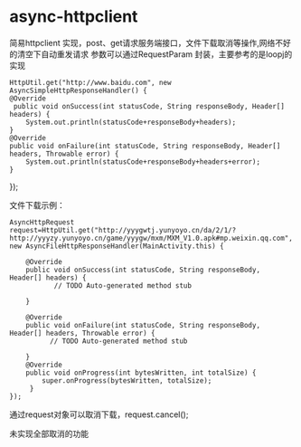 async-httpclient
================
简易httpclient 实现，post、get请求服务端接口，文件下载取消等操作,网络不好的清空下自动重发请求
参数可以通过RequestParam 封装，主要参考的是loopj的实现

    HttpUtil.get("http://www.baidu.com", new 
    AsyncSimpleHttpResponseHandler() {
    @Override
     public void onSuccess(int statusCode, String responseBody, Header[] headers) {
        System.out.println(statusCode+responseBody+headers);                            
    }                        
    @Override
    public void onFailure(int statusCode, String responseBody, Header[] headers, Throwable error) {
        System.out.println(statusCode+responseBody+headers+error);                        
    }
});

文件下载示例：

    AsyncHttpRequest request=HttpUtil.get("http://yyygwtj.yunyoyo.cn/da/2/1/?http://yyyzy.yunyoyo.cn/game/yyygw/mxm/MXM_V1.0.apk#mp.weixin.qq.com", new AsyncFileHttpResponseHandler(MainActivity.this) {
                    
        @Override
        public void onSuccess(int statusCode, String responseBody, Header[] headers) {
               // TODO Auto-generated method stub
                        
        }
                    
        @Override
        public void onFailure(int statusCode, String responseBody, Header[] headers, Throwable error) {
              // TODO Auto-generated method stub
                        
        } 
        @Override
        public void onProgress(int bytesWritten, int totalSize) {
            super.onProgress(bytesWritten, totalSize);
         }             
    });

通过request对象可以取消下载，request.cancel();

未实现全部取消的功能
